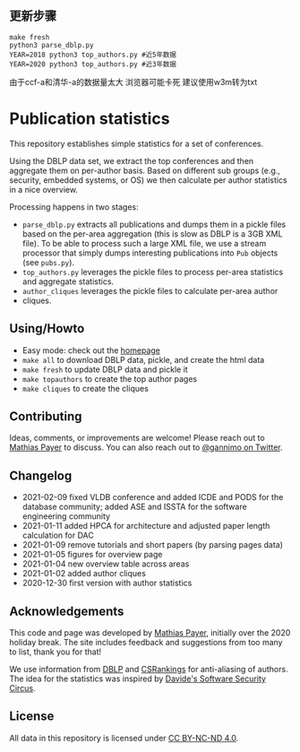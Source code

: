 ## 更新步骤

```
make fresh
python3 parse_dblp.py
YEAR=2018 python3 top_authors.py #近5年数据
YEAR=2020 python3 top_authors.py #近3年数据
```

由于ccf-a和清华-a的数据量太大 浏览器可能卡死 建议使用w3m转为txt

# Publication statistics

This repository establishes simple statistics for a set of conferences.

Using the DBLP data set, we extract the top conferences and then aggregate them
on per-author basis. Based on different sub groups (e.g., security, embedded
systems, or OS) we then calculate per author statistics in a nice overview.

Processing happens in two stages:

* `parse_dblp.py` extracts all publications and dumps them in a pickle files
  based on the per-area aggregation (this is slow as DBLP is a 3GB XML file).
  To be able to process such a large XML file, we use a stream processor that
  simply dumps interesting publications into `Pub` objects (see `pubs.py`).
* `top_authors.py` leverages the pickle files to process per-area statistics
  and aggregate statistics.
* `author_cliques` leverages the pickle files to calculate per-area author
* cliques.


## Using/Howto

* Easy mode: check out the [homepage](https://hexhive.epfl.ch/pubstats/)
* `make all` to download DBLP data, pickle, and create the html data
* `make fresh` to update DBLP data and pickle it
* `make topauthors` to create the top author pages
* `make cliques` to create the cliques


## Contributing

Ideas, comments, or improvements are welcome! Please reach out to
[Mathias Payer](mailto:mathias.payer@nebelwelt.net) to discuss. You can also
reach out to [@gannimo on Twitter](https://www.twitter.com/gannimo).


## Changelog

* 2021-02-09 fixed VLDB conference and added ICDE and PODS for the database
  community; added ASE and ISSTA for the software engineering community
* 2021-01-11 added HPCA for architecture and adjusted paper length calculation for DAC
* 2021-01-09 remove tutorials and short papers (by parsing pages data)
* 2021-01-05 figures for overview page
* 2021-01-04 new overview table across areas
* 2021-01-02 added author cliques
* 2020-12-30 first version with author statistics


## Acknowledgements

This code and page was developed by [Mathias Payer](https://nebelwelt.net),
initially over the 2020 holiday break. The site includes feedback and
suggestions from too many to list, thank you for that!

We use information from [DBLP](https://dblp.org/xml/) and
[CSRankings](https://raw.githubusercontent.com/emeryberger/CSrankings/gh-pages/dblp-aliases.csv)
for anti-aliasing of authors. The idea for the statistics was inspired by
[Davide's Software Security Circus](http://s3.eurecom.fr/~balzarot/notes/top4_2019/).


## License

All data in this repository is licensed under 
[CC BY-NC-ND 4.0](https://creativecommons.org/licenses/by-nc-nd/4.0/).

